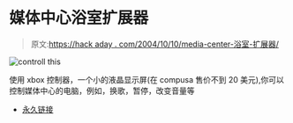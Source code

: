 # 媒体中心浴室扩展器

> 原文:[https://hack aday . com/2004/10/10/media-center-浴室-扩展器/](https://hackaday.com/2004/10/10/media-center-bathroom-extender/)

![controll this](img/817a36a978647c27d9ddbbf92cb67a5b.png)

使用 xbox 控制器，一个小的液晶显示屏(在 compusa 售价不到 20 美元),你可以控制媒体中心的电脑，例如，换歌，暂停，改变音量等

*   [永久链接](http://www.ghettohardware.com/articles/mcebathroom/)